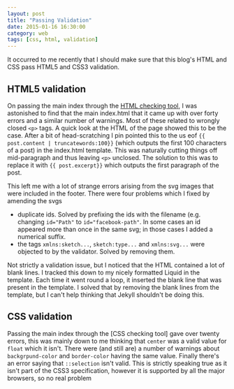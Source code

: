 ```yaml
---
layout: post
title: "Passing Validation"
date: 2015-01-16 16:30:00 
category: web
tags: [css, html, validation]
---
```

It occurred to me recently that I should make sure that this blog's HTML and CSS pass HTML5 and CSS3 validation.

## HTML5 validation
On passing the main index through the [HTML checking tool](http://validator.w3.org), I was astonished to find that the main index.html that it came up with over forty errors and a similar number of warnings.  Most of these related to wrongly closed `<p>` tags.  A quick look at the HTML of the page showed this to be the case.  After a bit of head-scratching I pin pointed this to the us eof `{{ post.content | truncatewords:100}}` (which outputs the first 100 characters of a post) in the index.html template.  This was naturally cutting things off mid-paragraph and thus leaving `<p>` unclosed.  The solution to this was to replace it with `{{ post.excerpt}}` which outputs the first paragraph of the post.

This left me with a lot of strange errors arising from the svg images that were included in the footer.  There were four problems which I fixed by amending the svgs
- duplicate ids.  Solved by prefixing the ids with the filename (e.g. changing `id="Path"` to `id="facebook-path"`.  In some cases an id appeared more than once in the same svg; in those cases I added a numerical suffix.
- the tags `xmlns:sketch...`, `sketch:type...` and `xmlns:svg...` were objected to by the validator.  Solved by removing them.

Not strictly a validation issue, but I noticed that the HTML contained a lot  of blank lines.  I tracked this down to my nicely formatted Liquid in the template. Each time it went round a loop, it inserted the blank line that was present in the template.  I solved that by removing the blank lines from the template, but I can't help thinking that Jekyll shouldn't be doing this.

## CSS validation
Passing the main index through the [CSS checking tool] gave over twenty errors, this was mainly down to me thinking that `center` was a valid value for `float` which it isn't.  There were (and still are) a number of warnings about `backgrpund-color` and `border-color` having the same value.  Finally there's an error saying that `::selection` isn't valid.  This is strictly speaking true as it isn't part of the CSS3 specification, however it is supported by all the major browsers, so no real problem

